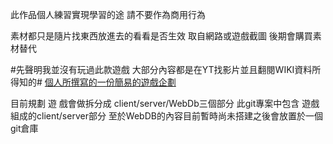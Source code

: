 此作品個人練習實現學習的途 請不要作為商用行為

素材都只是隨片找東西放進去的看看是否生效  取自網路或遊戲截圖  後期會購買素材替代

#先聲明我並沒有玩過此款遊戲 大部分內容都是在YT找影片並且翻閱WIKI資料所得知的#
[個人所撰寫的一份簡易的遊戲企劃](https://docs.google.com/document/d/1IsJkN7QeWTN0F6YH7nQXMLSK_4QRIg7m6XY9c1QVk_w/edit?tab=t.0#heading=h.raz8d8hqsao0)

目前規劃  遊
戲會做拆分成 client/server/WebDb三個部分 此git專案中包含  遊戲組成的client/server部分 
至於WebDB的內容目前暫時尚未搭建之後會放置於一個git倉庫
